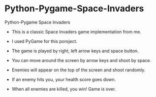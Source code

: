 # Python-Pygame-Space-Invaders
 Python-Pygame Space Invaders

* This is a classic Space Invaders game implementation from me.
* I used PyGame for this poroject.

* The game is played by right, left arrow keys and space button.
* You can move around the screen by arrow keys and shoot by space.
* Enemies will appear on the top of the screen and shoot randomly.
* If an enemy hits you, your health score goes down.
* When all enemies are killed, you win! Game is over.
